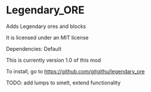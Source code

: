# Legendary_ORE

Adds Legendary ores and blocks

It is licensed under an MIT license

Dependencies: Default

This is currently version 1.0 of this mod

To install, go to https://github.com/gitgithu/legendary_ore

TODO: add lumps to smelt, extend functionality
